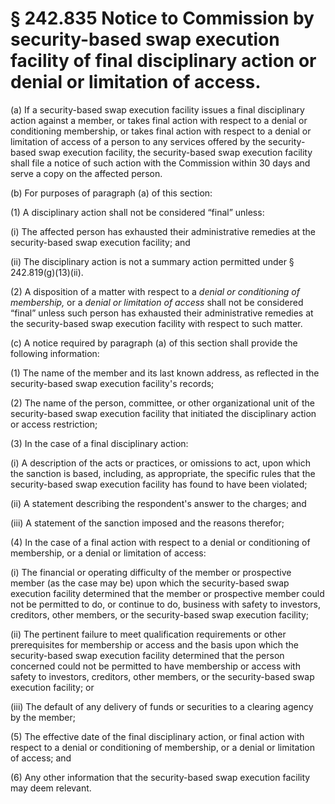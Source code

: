 # § 242.835   Notice to Commission by security-based swap execution facility of final disciplinary action or denial or limitation of access.

(a) If a security-based swap execution facility issues a final disciplinary action against a member, or takes final action with respect to a denial or conditioning membership, or takes final action with respect to a denial or limitation of access of a person to any services offered by the security-based swap execution facility, the security-based swap execution facility shall file a notice of such action with the Commission within 30 days and serve a copy on the affected person.


(b) For purposes of paragraph (a) of this section:


(1) A disciplinary action shall not be considered “final” unless:


(i) The affected person has exhausted their administrative remedies at the security-based swap execution facility; and


(ii) The disciplinary action is not a summary action permitted under § 242.819(g)(13)(ii).


(2) A disposition of a matter with respect to a *denial or conditioning of membership,* or a *denial or limitation of access* shall not be considered “final” unless such person has exhausted their administrative remedies at the security-based swap execution facility with respect to such matter.


(c) A notice required by paragraph (a) of this section shall provide the following information:


(1) The name of the member and its last known address, as reflected in the security-based swap execution facility's records;


(2) The name of the person, committee, or other organizational unit of the security-based swap execution facility that initiated the disciplinary action or access restriction;


(3) In the case of a final disciplinary action:


(i) A description of the acts or practices, or omissions to act, upon which the sanction is based, including, as appropriate, the specific rules that the security-based swap execution facility has found to have been violated;


(ii) A statement describing the respondent's answer to the charges; and


(iii) A statement of the sanction imposed and the reasons therefor;


(4) In the case of a final action with respect to a denial or conditioning of membership, or a denial or limitation of access:


(i) The financial or operating difficulty of the member or prospective member (as the case may be) upon which the security-based swap execution facility determined that the member or prospective member could not be permitted to do, or continue to do, business with safety to investors, creditors, other members, or the security-based swap execution facility;


(ii) The pertinent failure to meet qualification requirements or other prerequisites for membership or access and the basis upon which the security-based swap execution facility determined that the person concerned could not be permitted to have membership or access with safety to investors, creditors, other members, or the security-based swap execution facility; or


(iii) The default of any delivery of funds or securities to a clearing agency by the member;


(5) The effective date of the final disciplinary action, or final action with respect to a denial or conditioning of membership, or a denial or limitation of access; and


(6) Any other information that the security-based swap execution facility may deem relevant.






